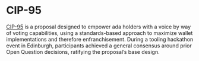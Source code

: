 # CIP-95

[CIP-95](https://github.com/cardano-foundation/CIPs/blob/master/CIP-0095/README.md) is a proposal designed to empower ada holders with a voice by way of voting capabilities, using a standards-based approach to maximize wallet implementations and therefore enfranchisement. During a tooling hackathon event in Edinburgh, participants achieved a general consensus around prior Open Question decisions, ratifying the proposal’s base design.
